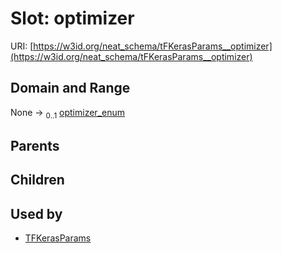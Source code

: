 
# Slot: optimizer




URI: [https://w3id.org/neat_schema/tFKerasParams__optimizer](https://w3id.org/neat_schema/tFKerasParams__optimizer)


## Domain and Range

None &#8594;  <sub>0..1</sub> [optimizer_enum](optimizer_enum.md)

## Parents


## Children


## Used by

 * [TFKerasParams](TFKerasParams.md)
